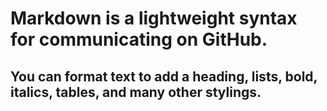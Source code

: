 # Markdown is a lightweight syntax for communicating on GitHub. 
## You can format text to add a heading, lists, bold, italics, tables, and many other stylings.
